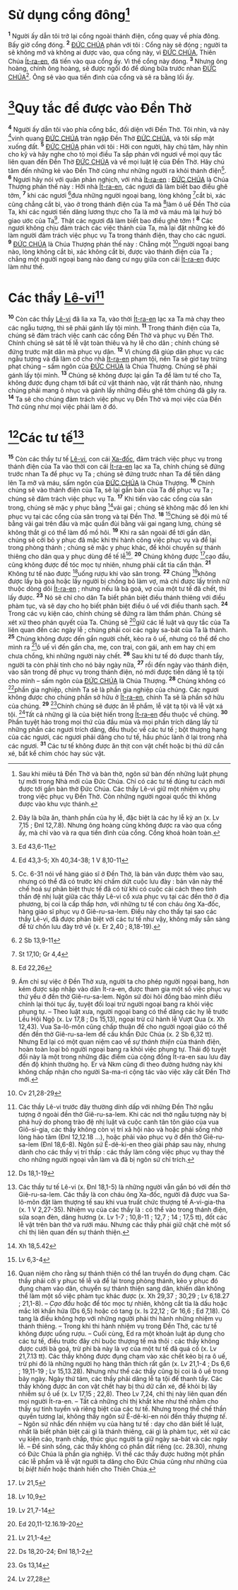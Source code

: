 # Sử dụng cổng đông[^1-6552d837-9bf5-4a9f-aa72-5becc7f85eca]

<sup><b>1</b></sup> Người ấy dẫn tôi trở lại cổng ngoài thánh điện, cổng quay về phía đông. Bấy giờ cổng đóng. <sup><b>2</b></sup> [ĐỨC CHÚA]() phán với tôi : Cổng này sẽ đóng ; người ta sẽ không mở và không ai được vào, qua cổng này, vì [ĐỨC CHÚA](), Thiên Chúa [Ít-ra-en](), đã tiến vào qua cổng ấy. Vì thế cổng này đóng. <sup><b>3</b></sup> Nhưng ông hoàng, chính ông hoàng, sẽ được ngồi đó để dùng bữa trước nhan [ĐỨC CHÚA]()[^2-6552d837-9bf5-4a9f-aa72-5becc7f85eca]. Ông sẽ vào qua tiền đình của cổng và sẽ ra bằng lối ấy.

# [^1@-6552d837-9bf5-4a9f-aa72-5becc7f85eca]Quy tắc để được vào Đền Thờ

<sup><b>4</b></sup> Người ấy dẫn tôi vào phía cổng bắc, đối diện với Đền Thờ. Tôi nhìn, và này [^2@-6552d837-9bf5-4a9f-aa72-5becc7f85eca]vinh quang [ĐỨC CHÚA]() tràn ngập Đền Thờ [ĐỨC CHÚA](), và tôi sấp mặt xuống đất. <sup><b>5</b></sup> [ĐỨC CHÚA]() phán với tôi : Hỡi con người, hãy chú tâm, hãy nhìn cho kỹ và hãy nghe cho tỏ mọi điều Ta sắp phán với ngươi về mọi quy tắc liên quan đến Đền Thờ [ĐỨC CHÚA]() và về mọi luật lệ của Đền Thờ. Hãy chú tâm đến những kẻ vào Đền Thờ cũng như những người ra khỏi thánh điện[^3-6552d837-9bf5-4a9f-aa72-5becc7f85eca]. <sup><b>6</b></sup> Ngươi hãy nói với quân phản nghịch, với nhà [Ít-ra-en]() : [ĐỨC CHÚA]() là Chúa Thượng phán thế này : Hỡi nhà [Ít-ra-en](), các ngươi đã làm biết bao điều ghê tởm, <sup><b>7</b></sup> khi các ngươi [^3@-6552d837-9bf5-4a9f-aa72-5becc7f85eca]đưa những người ngoại bang, lòng không [^4@-6552d837-9bf5-4a9f-aa72-5becc7f85eca]cắt bì, xác cũng chẳng cắt bì, vào ở trong thánh điện của Ta mà [^5@-6552d837-9bf5-4a9f-aa72-5becc7f85eca]làm ô uế Đền Thờ của Ta, khi các ngươi tiến dâng lương thực cho Ta là mỡ và máu mà lại huỷ bỏ giao ước của Ta[^4-6552d837-9bf5-4a9f-aa72-5becc7f85eca]. Thật các ngươi đã làm biết bao điều ghê tởm ! <sup><b>8</b></sup> Các ngươi không chịu đảm trách các việc thánh của Ta, mà lại đặt những kẻ đó làm người đảm trách việc phục vụ Ta trong thánh điện, thay cho các ngươi. <sup><b>9</b></sup> [ĐỨC CHÚA]() là Chúa Thượng phán thế này : Chẳng một [^6@-6552d837-9bf5-4a9f-aa72-5becc7f85eca]người ngoại bang nào, lòng không cắt bì, xác không cắt bì, được vào thánh điện của Ta ; chẳng một người ngoại bang nào đang cư ngụ giữa con cái [Ít-ra-en]() được làm như thế.

# Các thầy [Lê-vi]()[^5-6552d837-9bf5-4a9f-aa72-5becc7f85eca]

<sup><b>10</b></sup> Còn các thầy [Lê-vi]() đã lìa xa Ta, vào thời [Ít-ra-en]() lạc xa Ta mà chạy theo các ngẫu tượng, thì sẽ phải gánh lấy tội mình. <sup><b>11</b></sup> Trong thánh điện của Ta, chúng sẽ đảm trách việc canh các cổng Đền Thờ và phục vụ Đền Thờ. Chính chúng sẽ sát tế lễ vật toàn thiêu và hy lễ cho dân ; chính chúng sẽ đứng trước mặt dân mà phục vụ dân. <sup><b>12</b></sup> Vì chúng đã giúp dân phục vụ các ngẫu tượng và đã làm cớ cho nhà [Ít-ra-en]() phạm tội, nên Ta sẽ giơ tay trừng phạt chúng – sấm ngôn của [ĐỨC CHÚA]() là Chúa Thượng. Chúng sẽ phải gánh lấy tội mình. <sup><b>13</b></sup> Chúng sẽ không được lại gần Ta để làm tư tế cho Ta, không được đụng chạm tới bất cứ vật thánh nào, vật rất thánh nào, nhưng chúng phải mang ô nhục và gánh lấy những điều ghê tởm chúng đã gây ra. <sup><b>14</b></sup> Ta sẽ cho chúng đảm trách việc phục vụ Đền Thờ và mọi việc của Đền Thờ cũng như mọi việc phải làm ở đó.

# [^7@-6552d837-9bf5-4a9f-aa72-5becc7f85eca]Các tư tế[^6-6552d837-9bf5-4a9f-aa72-5becc7f85eca]

<sup><b>15</b></sup> Còn các thầy tư tế [Lê-vi](), con cái [Xa-đốc](), đảm trách việc phục vụ trong thánh điện của Ta vào thời con cái [Ít-ra-en]() lạc xa Ta, chính chúng sẽ đứng trước nhan Ta để phục vụ Ta ; chúng sẽ đứng trước nhan Ta để tiến dâng lên Ta mỡ và máu, sấm ngôn của [ĐỨC CHÚA]() là Chúa Thượng. <sup><b>16</b></sup> Chính chúng sẽ vào thánh điện của Ta, sẽ lại gần bàn của Ta để phục vụ Ta ; chúng sẽ đảm trách việc phục vụ Ta. <sup><b>17</b></sup> Khi tiến vào các cổng của sân trong, chúng sẽ mặc y phục bằng [^8@-6552d837-9bf5-4a9f-aa72-5becc7f85eca]vải gai ; chúng sẽ không mặc đồ len khi phục vụ tại các cổng của sân trong và tại Đền Thờ. <sup><b>18</b></sup> [^9@-6552d837-9bf5-4a9f-aa72-5becc7f85eca]Chúng sẽ đội mũ tế bằng vải gai trên đầu và mặc quần đùi bằng vải gai ngang lưng, chúng sẽ không thắt gì có thể làm đổ mồ hôi. <sup><b>19</b></sup> Khi ra sân ngoài để tới gần dân, chúng sẽ cởi bỏ y phục đã mặc khi thi hành công việc phục vụ và để lại trong phòng thánh ; chúng sẽ mặc y phục khác, để khỏi chuyển sự thánh thiêng cho dân qua y phục dùng để tế lễ[^7-6552d837-9bf5-4a9f-aa72-5becc7f85eca]. <sup><b>20</b></sup> Chúng không được [^10@-6552d837-9bf5-4a9f-aa72-5becc7f85eca]cạo đầu, cũng không được để tóc mọc tự nhiên, nhưng phải cắt tỉa cẩn thận. <sup><b>21</b></sup> Không tư tế nào được [^11@-6552d837-9bf5-4a9f-aa72-5becc7f85eca]uống rượu khi vào sân trong. <sup><b>22</b></sup> Chúng [^12@-6552d837-9bf5-4a9f-aa72-5becc7f85eca]không được lấy bà goá hoặc lấy người bị chồng bỏ làm vợ, mà chỉ được lấy trinh nữ thuộc dòng dõi [Ít-ra-en]() ; nhưng nếu là bà goá, vợ của một tư tế đã chết, thì lấy được. <sup><b>23</b></sup> Nó sẽ chỉ cho dân Ta biết phân biệt điều thánh thiêng với điều phàm tục, và sẽ dạy cho họ biết phân biệt điều ô uế với điều thanh sạch. <sup><b>24</b></sup> Trong các vụ kiện cáo, chính chúng sẽ đứng ra làm thẩm phán. Chúng sẽ xét xử theo phán quyết của Ta. Chúng sẽ [^13@-6552d837-9bf5-4a9f-aa72-5becc7f85eca]giữ các lề luật và quy tắc của Ta liên quan đến các ngày lễ ; chúng phải coi các ngày sa-bát của Ta là thánh. <sup><b>25</b></sup> Chúng không được đến gần người chết, kẻo ra ô uế, nhưng có thể để cho mình ra [^14@-6552d837-9bf5-4a9f-aa72-5becc7f85eca]ô uế vì đến gần cha, mẹ, con trai, con gái, anh em hay chị em chưa chồng, khi những người này chết. <sup><b>26</b></sup> Sau khi tư tế đó được thanh tẩy, người ta còn phải tính cho nó bảy ngày nữa, <sup><b>27</b></sup> rồi đến ngày vào thánh điện, vào sân trong để phục vụ trong thánh điện, nó mới được tiến dâng lễ tạ tội cho mình – sấm ngôn của [ĐỨC CHÚA]() là Chúa Thượng. <sup><b>28</b></sup> Chúng không có [^15@-6552d837-9bf5-4a9f-aa72-5becc7f85eca]phần gia nghiệp, chính Ta sẽ là phần gia nghiệp của chúng. Các ngươi không được cho chúng phần sở hữu ở [Ít-ra-en](), chính Ta sẽ là phần sở hữu của chúng. <sup><b>29</b></sup> [^16@-6552d837-9bf5-4a9f-aa72-5becc7f85eca]Chính chúng sẽ được ăn lễ phẩm, lễ vật tạ tội và lễ vật xá tội. [^17@-6552d837-9bf5-4a9f-aa72-5becc7f85eca]Tất cả những gì là của biệt hiến trong [Ít-ra-en]() đều thuộc về chúng. <sup><b>30</b></sup> Phần tuyệt hảo trong mọi thứ của đầu mùa và mọi phần trích dâng lấy từ những phần các ngươi trích dâng, đều thuộc về các tư tế ; bột thượng hạng của các ngươi, các ngươi phải dâng cho tư tế, hầu phúc lành ở lại trong nhà các ngươi. <sup><b>31</b></sup> Các tư tế không được ăn thịt con vật chết hoặc bị thú dữ cắn xé, bất kể chim chóc hay súc vật.

[^1-6552d837-9bf5-4a9f-aa72-5becc7f85eca]: Sau khi miêu tả Đền Thờ và bàn thờ, ngôn sứ bàn đến những luật phụng tự mới trong Nhà mới của Đức Chúa. Chỉ có các tư tế đúng tư cách mới được tới gần bàn thờ Đức Chúa. Các thầy Lê-vi giữ một nhiệm vụ phụ trong việc phục vụ Đền Thờ. Còn những người ngoại quốc thì không được vào khu vực thánh.

[^2-6552d837-9bf5-4a9f-aa72-5becc7f85eca]: Đây là bữa ăn, thành phần của hy lễ, đặc biệt là các hy lễ kỳ an (x. Lv 7,15 ; Đnl 12,7.8). Nhưng ông hoàng cũng không được ra vào qua cổng ấy, mà chỉ vào và ra qua tiền đình của cổng. Cổng khoá hoàn toàn.

[^3-6552d837-9bf5-4a9f-aa72-5becc7f85eca]: Cc. 6-31 nói về hàng giáo sĩ ở Đền Thờ, là bản văn được thêm vào sau, nhưng có thể đã có trước khi chấm dứt cuộc lưu đày : bản văn này thể chế hoá sự phân biệt thực tế đã có từ khi có cuộc cải cách theo tinh thần đệ nhị luật giữa các thầy Lê-vi cổ xưa phục vụ tại các đền thờ ở địa phương, bị coi là cấp thấp hơn, với những tư tế con cháu ông Xa-đốc, hàng giáo sĩ phục vụ ở Giê-ru-sa-lem. Điều này cho thấy tại sao các thầy Lê-vi, đã được phân biệt với các tư tế như vậy, không mấy sẵn sàng để từ chốn lưu đày trở về (x. Er 2,40 ; 8,18-19).

[^4-6552d837-9bf5-4a9f-aa72-5becc7f85eca]: Ám chỉ sự việc ở Đền Thờ xưa, người ta cho phép người ngoại bang, hơn kém được sáp nhập vào dân Ít-ra-en, được tham gia một số việc phục vụ thứ yếu ở đền thờ Giê-ru-sa-lem. Ngôn sứ đòi hỏi đồng bào mình điều chỉnh lại thói tục ấy, tuyệt đối loại trừ người ngoại bang ra khỏi việc phụng tự. – Theo luật xưa, người ngoại bang có thể dâng các hy lễ trước Lều Hội Ngộ (x. Lv 17,8 ; Ds 15,13), ngoại trừ cử hành lễ Vượt Qua (x. Xh 12,43). Vua Sa-lô-môn cũng chấp thuận để cho người ngoại giáo có thể đến đền thờ Giê-ru-sa-lem để cầu khẩn Đức Chúa (x. 2 Sb 6,32 tt). Nhưng Ed lại có một quan niệm cao về _sự thánh thiện_ của thánh điện, hoàn toàn loại bỏ người ngoại bang ra khỏi việc phụng tự. Thái độ tuyệt đối này là một trong những đặc điểm của cộng đồng Ít-ra-en sau lưu đày đến độ khinh thường họ. Er và Nkm cũng đi theo đường hướng này khi không chấp nhận cho người Sa-ma-ri cộng tác vào việc xây cất Đền Thờ mới.

[^5-6552d837-9bf5-4a9f-aa72-5becc7f85eca]: Các thầy Lê-vi trước đây thường dính dấp với những Đền Thờ ngẫu tượng ở ngoài đền thờ Giê-ru-sa-lem. Khi các nơi thờ ngẫu tượng này bị phá huỷ do phong trào đệ nhị luật và cuộc canh tân tôn giáo của vua Giô-si-gia, các thầy không còn vị trí xã hội nào và hoặc phải sống nhờ lòng hảo tâm (Đnl 12,12.18 ...), hoặc phải vào phục vụ ở đền thờ Giê-ru-sa-lem (Đnl 18,6-8). Ngôn sứ Ê-dê-ki-en theo giải pháp sau này, nhưng dành cho các thầy vị trí thấp : các thầy làm công việc phục vụ thay thế cho những người ngoại vẫn làm và đã bị ngôn sứ chỉ trích.

[^6-6552d837-9bf5-4a9f-aa72-5becc7f85eca]: Các thầy tư tế Lê-vi (x. Đnl 18,1-5) là những người vẫn gắn bó với đền thờ Giê-ru-sa-lem. Các thầy là con cháu ông Xa-đốc, người đã được vua Sa-lô-môn đặt làm thượng tế sau khi vua truất chức thượng tế A-vi-gia-tha (x. 1 V 2,27-35). Nhiệm vụ của các thầy là : có thể vào trong thánh điện, sửa soạn đèn, dâng hương (x. Lv 1-7 ; 10,8-11 ; 12,7 ; 14 ; 17,5 tt), đốt các lễ vật trên bàn thờ và rưới máu. Nhưng các thầy phải giữ chặt chẽ một số chỉ thị liên quan đến sự thánh thiện.

[^7-6552d837-9bf5-4a9f-aa72-5becc7f85eca]:
    Quan niệm cho rằng sự thánh thiện có thể lan truyền do đụng chạm. Các thầy phải cởi y phục tế lễ và để lại trong phòng thánh, kẻo y phục đó đụng chạm vào dân, chuyển sự thánh thiện sang dân, khiến dân không thể làm một số việc phàm tục khác được (x. Xh 29,37 ; 30,29 ; Lv 6,18.27 ; 21,1-8). – _Cạo đầu_ hoặc để tóc mọc tự nhiên, không cắt tỉa là dấu hoặc mắc lời khấn hứa (Ds 6,5) hoặc có tang (x. Is 22,12 ; Gr 16,6 ; Ed 7,18). Có tang là điều không hợp với những người phải thi hành những nhiệm vụ thánh thiêng. – Trong khi thi hành nhiệm vụ trong Đền Thờ, các tư tế không được uống rượu. – Cuối cùng, Ed ra một khoản luật áp dụng cho các tư tế, điều trước đây chỉ buộc thượng tế mà thôi : các thầy không được cưới bà goá, trừ phi bà này là vợ của một tư tế đã quá cố (x. Lv 21,7.13 tt). Các thầy không được đụng chạm vào xác chết kẻo bị ra ô uế, trừ phi đó là những người họ hàng thân thích rất gần (x. Lv 21,1-4 ; Ds 6,6 ; 19,11-19 ; Lv 15,13.28). Nhưng như thế các thầy cũng bị coi là ô uế trong bảy ngày. Ngày thứ tám, các thầy phải dâng lễ tạ tội để thanh tẩy. Các thầy không được ăn con vật chết hay bị thú dữ cắn xé, để khỏi bị lây nhiễm sự ô uế (x. Lv 17,15 ; 22,8). Theo Lv 7,24, chỉ thị này liên quan đến mọi người Ít-ra-en. – Tất cả những chỉ thị khắt khe như thế nhằm cho thấy sự tinh tuyền và riêng biệt của các tư tế. Nhưng trong thể chế thần quyền tương lai, không thấy ngôn sứ Ê-dê-ki-en nói đến thầy _thượng tế_. – Ngôn sứ nhắc đến nhiệm vụ của hàng tư tế : dạy cho dân biết lề luật, nhất là biết phân biệt cái gì là thánh thiêng, cái gì là phàm tục, xét xử các vụ kiện cáo, tranh chấp, thúc giục người ta giữ ngày sa-bát và các ngày lễ. – Để sinh sống, các thầy không có phần đất riêng (cc. 28.30), nhưng có Đức Chúa là phần gia nghiệp. Vì thế các thầy được hưởng một phần các lễ phẩm và lễ vật người ta dâng cho Đức Chúa cũng như những của bị _biệt hiến_ hoặc thánh hiến cho Thiên Chúa.
    [^1@-6552d837-9bf5-4a9f-aa72-5becc7f85eca]: Ed 43,6-11
    [^2@-6552d837-9bf5-4a9f-aa72-5becc7f85eca]: Ed 43,3-5; Xh 40,34-38; 1 V 8,10-11
    [^3@-6552d837-9bf5-4a9f-aa72-5becc7f85eca]: 2 Sb 13,9-11
    [^4@-6552d837-9bf5-4a9f-aa72-5becc7f85eca]: St 17,10; Gr 4,4
    [^5@-6552d837-9bf5-4a9f-aa72-5becc7f85eca]: Ed 22,26
    [^6@-6552d837-9bf5-4a9f-aa72-5becc7f85eca]: Cv 21,28-29
    [^7@-6552d837-9bf5-4a9f-aa72-5becc7f85eca]: Ds 18,1-19
    [^8@-6552d837-9bf5-4a9f-aa72-5becc7f85eca]: Xh 18,5.42
    [^9@-6552d837-9bf5-4a9f-aa72-5becc7f85eca]: Lv 6,3-4
    [^10@-6552d837-9bf5-4a9f-aa72-5becc7f85eca]: Lv 21,5
    [^11@-6552d837-9bf5-4a9f-aa72-5becc7f85eca]: Lv 10,9
    [^12@-6552d837-9bf5-4a9f-aa72-5becc7f85eca]: Lv 21,7-14
    [^13@-6552d837-9bf5-4a9f-aa72-5becc7f85eca]: Ed 20,11-12.16.19-20
    [^14@-6552d837-9bf5-4a9f-aa72-5becc7f85eca]: Lv 21,1-4
    [^15@-6552d837-9bf5-4a9f-aa72-5becc7f85eca]: Ds 18,20-24; Đnl 18,1-2
    [^16@-6552d837-9bf5-4a9f-aa72-5becc7f85eca]: Gs 13,14
    [^17@-6552d837-9bf5-4a9f-aa72-5becc7f85eca]: Lv 27,28
